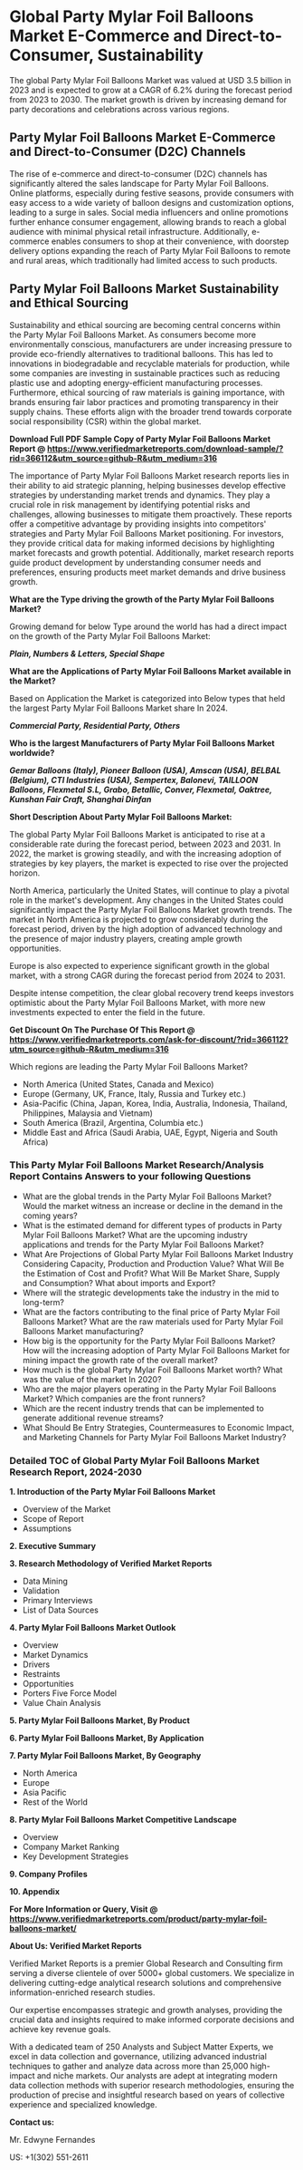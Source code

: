 <h1>Global Party Mylar Foil Balloons Market E-Commerce and Direct-to-Consumer, Sustainability</h1><p class=""><p>The global Party Mylar Foil Balloons Market was valued at USD 3.5 billion in 2023 and is expected to grow at a CAGR of 6.2% during the forecast period from 2023 to 2030. The market growth is driven by increasing demand for party decorations and celebrations across various regions.</p><h2>Party Mylar Foil Balloons Market E-Commerce and Direct-to-Consumer (D2C) Channels</h2><p>The rise of e-commerce and direct-to-consumer (D2C) channels has significantly altered the sales landscape for Party Mylar Foil Balloons. Online platforms, especially during festive seasons, provide consumers with easy access to a wide variety of balloon designs and customization options, leading to a surge in sales. Social media influencers and online promotions further enhance consumer engagement, allowing brands to reach a global audience with minimal physical retail infrastructure. Additionally, e-commerce enables consumers to shop at their convenience, with doorstep delivery options expanding the reach of Party Mylar Foil Balloons to remote and rural areas, which traditionally had limited access to such products.</p><h2>Party Mylar Foil Balloons Market Sustainability and Ethical Sourcing</h2><p>Sustainability and ethical sourcing are becoming central concerns within the Party Mylar Foil Balloons Market. As consumers become more environmentally conscious, manufacturers are under increasing pressure to provide eco-friendly alternatives to traditional balloons. This has led to innovations in biodegradable and recyclable materials for production, while some companies are investing in sustainable practices such as reducing plastic use and adopting energy-efficient manufacturing processes. Furthermore, ethical sourcing of raw materials is gaining importance, with brands ensuring fair labor practices and promoting transparency in their supply chains. These efforts align with the broader trend towards corporate social responsibility (CSR) within the global market.</p></p><p class=""><strong>Download Full PDF Sample Copy of Party Mylar Foil Balloons Market Report @ <a href="https://www.verifiedmarketreports.com/download-sample/?rid=366112&utm_source=github-R&utm_medium=316" target="_blank">https://www.verifiedmarketreports.com/download-sample/?rid=366112&utm_source=github-R&utm_medium=316</a></strong></p><p>The importance of&nbsp;Party Mylar Foil Balloons Market research reports lies in their ability to aid strategic planning, helping businesses develop effective strategies by understanding market trends and dynamics. They play a crucial role in risk management by identifying potential risks and challenges, allowing businesses to mitigate them proactively. These reports offer a competitive advantage by providing insights into competitors' strategies and Party Mylar Foil Balloons Market positioning. For investors, they provide critical data for making informed decisions by highlighting market forecasts and growth potential. Additionally, market research reports guide product development by understanding consumer needs and preferences, ensuring products meet market demands and drive business growth.</p><p><strong>What are the&nbsp;Type driving the growth of the Party Mylar Foil Balloons Market?</strong></p><p id="" class="">Growing demand for below Type around the world has had a direct impact on the growth of the Party Mylar Foil Balloons Market:</p><p class=""><em><strong>Plain, Numbers & Letters, Special Shape</strong></em></p><p class=""><strong>What are the&nbsp;Applications&nbsp;of Party Mylar Foil Balloons Market available in the Market?</strong></p><p id="" class="">Based on Application the Market is categorized into Below types that held the largest Party Mylar Foil Balloons Market share In 2024.</p><p class=""><em><strong>Commercial Party, Residential Party, Others</strong></em></p><p class=""><strong>Who is the largest Manufacturers of Party Mylar Foil Balloons Market worldwide?</strong></p><p><em><strong>Gemar Balloons (Italy), Pioneer Balloon (USA), Amscan (USA), BELBAL (Belgium), CTI Industries (USA), Sempertex, Balonevi, TAILLOON Balloons, Flexmetal S.L, Grabo, Betallic, Conver, Flexmetal, Oaktree, Kunshan Fair Craft, Shanghai Dinfan</strong></em></p><p id="" class=""><strong>Short Description About Party Mylar Foil Balloons Market:</strong></p><p>The global Party Mylar Foil Balloons Market is anticipated to rise at a considerable rate during the forecast period, between 2023 and 2031. In 2022, the market is growing steadily, and with the increasing adoption of strategies by key players, the market is expected to rise over the projected horizon.</p><p>North America, particularly the United States, will continue to play a pivotal role in the market's development. Any changes in the United States could significantly impact the Party Mylar Foil Balloons Market growth trends. The market in North America is projected to grow considerably during the forecast period, driven by the high adoption of advanced technology and the presence of major industry players, creating ample growth opportunities.</p><p>Europe is also expected to experience significant growth in the global market, with a strong CAGR during the forecast period from 2024 to 2031.</p><p>Despite intense competition, the clear global recovery trend keeps investors optimistic about the Party Mylar Foil Balloons Market, with more new investments expected to enter the field in the future.</p><p id="" class=""><strong>Get Discount On The Purchase Of This Report @ <a href="https://www.verifiedmarketreports.com/ask-for-discount/?rid=366112?utm_source=github-R&utm_medium=316" target="_blank">https://www.verifiedmarketreports.com/ask-for-discount/?rid=366112?utm_source=github-R&utm_medium=316</a></strong></p><p class="">Which regions are leading the Party Mylar Foil Balloons Market?</p><ul><li>North America (United States, Canada and Mexico)</li><li>Europe (Germany, UK, France, Italy, Russia and Turkey etc.)</li><li>Asia-Pacific (China, Japan, Korea, India, Australia, Indonesia, Thailand, Philippines, Malaysia and Vietnam)</li><li>South America (Brazil, Argentina, Columbia etc.)</li><li>Middle East and Africa (Saudi Arabia, UAE, Egypt, Nigeria and South Africa)</li></ul><h3 id="" class="">This Party Mylar Foil Balloons Market Research/Analysis Report Contains Answers to your following Questions</h3><ul><li>What are the global trends in the Party Mylar Foil Balloons Market? Would the market witness an increase or decline in the demand in the coming years?</li><li>What is the estimated demand for different types of products in Party Mylar Foil Balloons Market? What are the upcoming industry applications and trends for the Party Mylar Foil Balloons Market?</li><li>What Are Projections of Global Party Mylar Foil Balloons Market Industry Considering Capacity, Production and Production Value? What Will Be the Estimation of Cost and Profit? What Will Be Market Share, Supply and Consumption? What about imports and Export?</li><li>Where will the strategic developments take the industry in the mid to long-term?</li><li>What are the factors contributing to the final price of Party Mylar Foil Balloons Market? What are the raw materials used for Party Mylar Foil Balloons Market manufacturing?</li><li>How big is the opportunity for the Party Mylar Foil Balloons Market? How will the increasing adoption of Party Mylar Foil Balloons Market for mining impact the growth rate of the overall market?</li><li>How much is the global Party Mylar Foil Balloons Market worth? What was the value of the market In 2020?</li><li>Who are the major players operating in the Party Mylar Foil Balloons Market? Which companies are the front runners?</li><li>Which are the recent industry trends that can be implemented to generate additional revenue streams?</li><li>What Should Be Entry Strategies, Countermeasures to Economic Impact, and Marketing Channels for Party Mylar Foil Balloons Market Industry?</li></ul><h3 id="" class="">Detailed TOC of Global Party Mylar Foil Balloons Market Research Report, 2024-2030</h3><p id="" class=""><strong>1. Introduction of the Party Mylar Foil Balloons Market</strong></p><ul><li>Overview of the Market</li><li>Scope of Report</li><li>Assumptions</li></ul><p id="" class=""><strong>2. Executive Summary</strong></p><p id="" class=""><strong>3. Research Methodology of Verified Market Reports</strong></p><ul><li>Data Mining</li><li>Validation</li><li>Primary Interviews</li><li>List of Data Sources</li></ul><p id="" class=""><strong>4. Party Mylar Foil Balloons Market Outlook</strong></p><ul><li>Overview</li><li>Market Dynamics</li><li>Drivers</li><li>Restraints</li><li>Opportunities</li><li>Porters Five Force Model</li><li>Value Chain Analysis</li></ul><p id="" class=""><strong>5. Party Mylar Foil Balloons Market, By Product</strong></p><p id="" class=""><strong>6. Party Mylar Foil Balloons Market, By Application</strong></p><p id="" class=""><strong>7. Party Mylar Foil Balloons Market, By Geography</strong></p><ul><li>North America</li><li>Europe</li><li>Asia Pacific</li><li>Rest of the World</li></ul><p id="" class=""><strong>8. Party Mylar Foil Balloons Market Competitive Landscape</strong></p><ul><li>Overview</li><li>Company Market Ranking</li><li>Key Development Strategies</li></ul><p id="" class=""><strong>9. Company Profiles</strong></p><p id="" class=""><strong>10. Appendix</strong></p><p id="" class=""><strong>For More Information or Query, Visit @ <a href="https://www.verifiedmarketreports.com/product/party-mylar-foil-balloons-market/" target="_blank">https://www.verifiedmarketreports.com/product/party-mylar-foil-balloons-market/</a></strong></p><p id="" class=""><strong>About Us: Verified Market Reports</strong></p><p id="" class="">Verified Market Reports is a premier Global Research and Consulting firm serving a diverse clientele of over 5000+ global customers. We specialize in delivering cutting-edge analytical research solutions and comprehensive information-enriched research studies.</p><p id="" class="">Our expertise encompasses strategic and growth analyses, providing the crucial data and insights required to make informed corporate decisions and achieve key revenue goals.</p><p id="" class="">With a dedicated team of 250 Analysts and Subject Matter Experts, we excel in data collection and governance, utilizing advanced industrial techniques to gather and analyze data across more than 25,000 high-impact and niche markets. Our analysts are adept at integrating modern data collection methods with superior research methodologies, ensuring the production of precise and insightful research based on years of collective experience and specialized knowledge.</p><p id="" class=""><strong>Contact us:</strong></p><p id="" class="">Mr. Edwyne Fernandes</p><p id="" class="">US: +1(302) 551-2611</p>